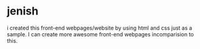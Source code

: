# jenish
i created this front-end webpages/website by using html and css just as a sample. I can create more awesome front-end webpages incomparision to this.

